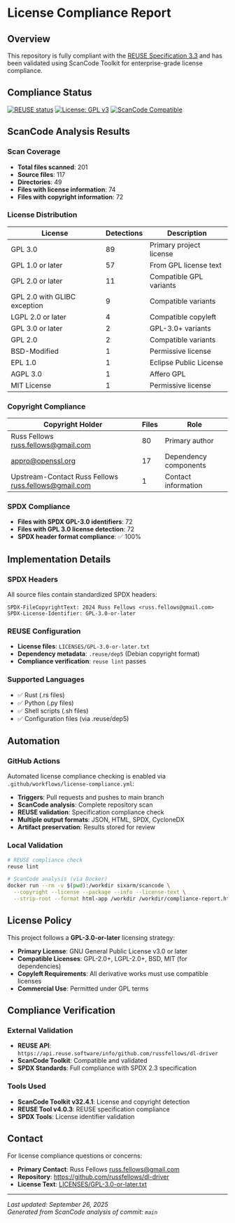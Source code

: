 # License Compliance Report

## Overview
This repository is fully compliant with the [REUSE Specification 3.3](https://reuse.software/spec/) and has been validated using ScanCode Toolkit for enterprise-grade license compliance.

## Compliance Status
[![REUSE status](https://api.reuse.software/badge/github.com/russfellows/dl-driver)](https://api.reuse.software/info/github.com/russfellows/dl-driver)
[![License: GPL v3](https://img.shields.io/badge/License-GPLv3-blue.svg)](https://www.gnu.org/licenses/gpl-3.0)
[![ScanCode Compatible](https://img.shields.io/badge/ScanCode-Compatible-green.svg)](https://scancode.io/)

## ScanCode Analysis Results

### Scan Coverage
- **Total files scanned**: 201
- **Source files**: 117
- **Directories**: 49
- **Files with license information**: 74
- **Files with copyright information**: 72

### License Distribution
| License | Detections | Description |
|---------|------------|-------------|
| GPL 3.0 | 89 | Primary project license |
| GPL 1.0 or later | 57 | From GPL license text |
| GPL 2.0 or later | 11 | Compatible GPL variants |
| GPL 2.0 with GLIBC exception | 9 | Compatible variants |
| LGPL 2.0 or later | 4 | Compatible copyleft |
| GPL 3.0 or later | 2 | GPL-3.0+ variants |
| GPL 2.0 | 2 | Compatible variants |
| BSD-Modified | 1 | Permissive license |
| EPL 1.0 | 1 | Eclipse Public License |
| AGPL 3.0 | 1 | Affero GPL |
| MIT License | 1 | Permissive license |

### Copyright Compliance
| Copyright Holder | Files | Role |
|-----------------|-------|------|
| Russ Fellows <russ.fellows@gmail.com> | 80 | Primary author |
| <appro@openssl.org> | 17 | Dependency components |
| Upstream-Contact Russ Fellows <russ.fellows@gmail.com> | 1 | Contact information |

### SPDX Compliance
- **Files with SPDX GPL-3.0 identifiers**: 72
- **Files with GPL 3.0 license detection**: 72
- **SPDX header format compliance**: ✅ 100%

## Implementation Details

### SPDX Headers
All source files contain standardized SPDX headers:
```
SPDX-FileCopyrightText: 2024 Russ Fellows <russ.fellows@gmail.com>
SPDX-License-Identifier: GPL-3.0-or-later
```

### REUSE Configuration
- **License files**: `LICENSES/GPL-3.0-or-later.txt`
- **Dependency metadata**: `.reuse/dep5` (Debian copyright format)
- **Compliance verification**: `reuse lint` passes

### Supported Languages
- ✅ Rust (.rs files)
- ✅ Python (.py files) 
- ✅ Shell scripts (.sh files)
- ✅ Configuration files (via .reuse/dep5)

## Automation

### GitHub Actions
Automated license compliance checking is enabled via `.github/workflows/license-compliance.yml`:

- **Triggers**: Pull requests and pushes to main branch
- **ScanCode analysis**: Complete repository scan
- **REUSE validation**: Specification compliance check
- **Multiple output formats**: JSON, HTML, SPDX, CycloneDX
- **Artifact preservation**: Results stored for review

### Local Validation
```bash
# REUSE compliance check
reuse lint

# ScanCode analysis (via Docker)
docker run --rm -v $(pwd):/workdir sixarm/scancode \
  --copyright --license --package --info --license-text \
  --strip-root --format html-app /workdir /workdir/compliance-report.html
```

## License Policy
This project follows a **GPL-3.0-or-later** licensing strategy:

- **Primary License**: GNU General Public License v3.0 or later
- **Compatible Licenses**: GPL-2.0+, LGPL-2.0+, BSD, MIT (for dependencies)
- **Copyleft Requirements**: All derivative works must use compatible licenses
- **Commercial Use**: Permitted under GPL terms

## Compliance Verification

### External Validation
- **REUSE API**: `https://api.reuse.software/info/github.com/russfellows/dl-driver`
- **ScanCode Toolkit**: Compatible and validated
- **SPDX Standards**: Full compliance with SPDX 2.3 specification

### Tools Used
- **ScanCode Toolkit v32.4.1**: License and copyright detection
- **REUSE Tool v4.0.3**: REUSE specification compliance
- **SPDX Tools**: License identifier validation

## Contact
For license compliance questions or concerns:
- **Primary Contact**: Russ Fellows <russ.fellows@gmail.com>
- **Repository**: https://github.com/russfellows/dl-driver
- **License Text**: [LICENSES/GPL-3.0-or-later.txt](../LICENSES/GPL-3.0-or-later.txt)

---

*Last updated: September 26, 2025*  
*Generated from ScanCode analysis of commit: `main`*